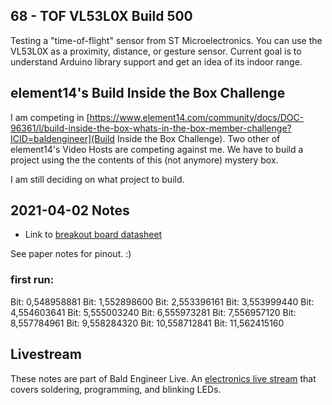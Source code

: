 ## 68 - TOF VL53L0X Build 500
Testing a "time-of-flight" sensor from ST Microelectronics. You can use the VL53L0X as a proximity, distance, or gesture sensor. Current goal is to understand Arduino library support and get an idea of its indoor range.

## element14's Build Inside the Box Challenge
I am competing in [https://www.element14.com/community/docs/DOC-96361/l/build-inside-the-box-whats-in-the-box-member-challenge?ICID=baldengineer](Build Inside the Box Challenge). Two other of element14's Video Hosts are competing against me. We have to build a project using the the contents of this (not anymore) mystery box.

I am still deciding on what project to build.

## 2021-04-02 Notes
* Link to [breakout board datasheet](http://www.farnell.com/datasheets/2372993.pdf)

See paper notes for pinout. :)

### first run:
Bit: 0,548958881
Bit: 1,552898600
Bit: 2,553396161
Bit: 3,553999440
Bit: 4,554603641
Bit: 5,555003240
Bit: 6,555973281
Bit: 7,556957120
Bit: 8,557784961
Bit: 9,558284320
Bit: 10,558712841
Bit: 11,562415160


## Livestream
These notes are part of Bald Engineer Live. An [electronics live stream](https://twitch.tv/baldengineer) that covers soldering, programming, and blinking LEDs.